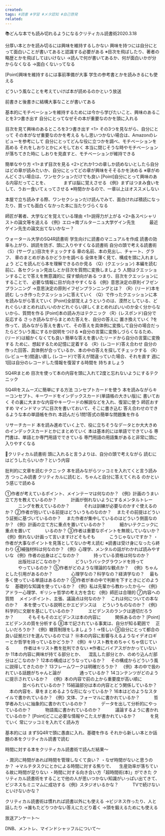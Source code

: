 ```yaml
---
created: 
tags: #読書 #学習 #メタ認知 #自己啓発
related:
---
```


📚どんな本でも読み切れるようになるクリティカル読書術2020.3.18

分厚い本とかを読み切るには興味を維持するしかない
興味を持つには自分にとって面白いことが書いてあると認識する必要がある
※目次を飛ばしたり、著者の略歴とかを飛ばしてはいけない
→読んで何が書いてあるか、何が面白いかが分からなくなる
→面白くないってなる

[Point]興味を維持するには事前準備が大事
学生の参考書とかを読みきるにも使える

どういう風なことを考えていけば本が読めるのかという放送

前書きと後書きに結構大事なことが書いてある

基本的にモチベーションを維持するためには今から学びたいこと、興味のあることを3つ書き出す
自分にとってなぜその本が重要なのかを頭に入れる

目次を見て興味のあるところを3つ書き出す
<1> その3つを見ながら、自分にとって
その本がなぜ重要なのかを考える
もし思いつかない場合は、Amazonのレビューを参考にして
自分にとってどんな役に立つかを調べ、モチベーションを高める
それをしおりとかにメモしておく
本当に閉じそうな時やモチベーションが落ちてきた時に
しおりを見直すと、モチベーションが維持できる

簡単なやり方
<1>まず目次を見る
<2>どれか1つの章しか読めないとしたら自分はどの章が読みたいか、自分にとってどの章が興味をそそるかを決める
※章がめんどくさい場合は、ワンセクションだけでも良い
[Point]自分にとって興味のある内容だってことを、
　　　 まずは脳に覚えさせる
《例》まずはつまみ食いをして、うおー食いてぇってさせる
※時間かかるので、一章以上はオススメしない

本屋で立ち読みする際、ワンセクションだけ読んでみて、面白ければ積読になったり、買っても面白くなかった本に当たりづらくなる

師匠が著者、大学などを覚えている理由
<1>説得力が上がる
<2>各スペシャリストの論文等を追える
《例》エロ→南ブルターニュ大学ゲイン先生
　　　最近ゲイン先生の論文出てないかなー？

ウォータール大学のSQ4R読書術
学生向けに読書のマニュアルを作成
読書の効率も上がり、誤読を防ぎ、頭に入りやすくなる読書術
自分の頭で考える読書術
〈S〉(サーヴェ)目次をチェックする
章の名前、本の見出し、チャート、グラフ、
章のまとめがあるかどうかを調べる
全体を薄く見て、構成を頭に入れましょう
どこを読んだら本を理解できるのか見る
〈Q〉(クエッション)
本編を読む前に、各セクション見出しとか目次を質問に変換しましょう
人間はクエッションすることで答えを無意識的に
探す傾向がある
つまり、目次をクエッションにすることで、
必要な情報に目が向きやすくなる
《例》意思決定の原則イフゼンプランニング
→意思決定の原則イフゼンプランニングとは？
〈R〉(リード)本を読む
しっき作ったクエッションに答えていく
〈Q〉で作ったクエッションに本を読みながら答えていく
[Point]全部覚えようというのは、漠然としている、どれぐらいまとめればいいのかどれぐらい詳しくまとめればいいのか全く分からないから、質問を作る
[Point]本の読み方はテクニック
〈R〉(レスポンド)自分で反応する
さっき読みながらまとめた答えを、自分の答えに
置き換えていく
?を作って、読みながら答えを書いて、その答えを具体例に変換して自分の場合だったらどういう風にするか説明をつける
※自分の言葉に変換しづらくなるため、
(リード)は細かくなくても良い
簡単な答えを書いたリードから自分の言葉に変換する
ために、想起するため記憶に定着する
〈R〉(レコード)答え合わせ
自分の作った回答、具体例が合っているか、本の中の答えを探してチェックする
〈R〉(レビューを)間違い直し
(レコード)で答えが間違っていた場合、それを直す
週に1回は自分のレコードした情報を復習する時間を
持ちましょう

SQ4Rまとめ
目次を使って本の内容を頭に入れて2度と忘れないようにするテクニック

SQ4Rをスムーズに簡単にする方法
コンセプトカードを使う
本を読みながらキーコンセプト、キーワードをインデックスカード(単語帳の大きい版)に
書いておく
その裏に大まかな内容やキーワードの解説などを入れ、復習に使う
師匠おすすめ
マインドマップに目次を書いておいて、そこに書き込む
答え合わせのできるような本の単語帳を作れ
本読んだら1問1答式の簡単な問題集を作る

リサーチカード
本を読み進めていく上で、役に立ちそうなデータとか大大きめのインデックスカードとかにまとめていく
本は基本的には単語でできている
専門書は、単語とか専門用語でできている
専門用語の用語集があると非常に頭に入りやすくなる

🔵クリティカル読書術
頭に入れると言うよりは、自分の頭で考えながら
読むにはどうしたらいいか？という内容

批判的に文章を読むテクニック
本を読みながらツッコミを入れてくと言う読み方
つっこみ読書
クリティカルに読むと、ちゃんと自分に答えてくれる
のかという感じで読める

①作者が考えているポイント、メインテーマは何なのか？
《例》計画のうまい立て方を教えているのか？
　　　計画が倒れないようにするメンタルトレー
　　　ニングを教えているのか？
　　　それは訓練が必要なのかすぐ使えるのか？
②作者が抱いている前提はどういうものなのか？
　またその前提はどういう証拠に基づいているのか？
　また作者が集中しているのはどういう側面なのか？
《例》計画の立て方に重点を置いているのか？
　　　細かいテクニックに重点を置いて
　　　いるのか？
③作者は重要なポイントを無視していないか？
《例》倒れない計画って言いますけどそもそも
　　　こうじゃないですか？
・作者が大事なポイントを見落としてないか考え読む
※読書は受け身になったら終わり
④補強材料は何なのか？
《例》心理学、メンタルの話がわかれば読みやすいな
《例》作者の出身はどこなのか？
　　　持っている資格は何なのか？
　　　出版社はどこなのか？
　　　どういうバックグラウンドを持って
　　　やっているのか？
⑤作者がどのような理論的な観点か？
　《例》ちゃんとした引用があるのか？
　　　　心理学なの？科学なの？経済学なの？
　最も多く使っている単語はあるのか？
⑥作者が本の中で判断を下すときにどのような
　基礎的な知識を使っているか？
《例》私は先輩から教わったから〜
《例》アドラー心理学、ギリシャ哲学の考え方を含む
《例》師匠は合理的
⑦内容への質問
　メインポイント、主張、議論点は何なのか？
　これは何についての本なのか？
　本を使っている説明とかエビデンスは
　どういうものなのか？
《例》科学的に文献を基にしているのか？
　　　エビデンスのランクは適切だろうか？
　　　そもそもそのエビデンスは本の内容に
　　　関係あるのか？
[Point]エビデンスの質を分析する
⑧本で記されている事実は、自分が知る範囲で
　正しいだろうか？
《例》糖質制限をしましょう！→怪しい
⑨自分にとって都合の良い証拠だけを選んでいるのでは？
⑩本の内容に影響与えるようなイデオロギーとか哲学を持っているかどうか？
《例》キリスト教をめちゃくちゃ信じている
　　　作者はキリスト教を批判できない
※作者にバイアスがかかっていないか
11本の内容に興味が持てる部分とか、
　混乱した部分とか、のめり込んだ部分はどこなのか？
12本の構成はどうなっているか？
　その構成からどういう風に説得してきたのか？
13フレームワークは明確だろうか？
　《例》本の中で扱われている話題がちゃんと論が
　　　　通っているか？
14コンテンツがどのように提示されているか？
　《例》本の内容で前の上から重要度が高い順に
　　　　並べられているのか？
15結論部分は本の内容とどう関係しているか？
　本の内容を、章をまとめるような形になっているか？
16本はどのようなスタイルで書かれているか？
《例》文体、フォーマルに書かれているか？
　　　哲学者みたいに抽象的に書かれているのか？
　　　データを出して分析的にやっているのか？
　　　物語風に書かれているのか？
　　　議論するように書かれているのか？
[Point]どこに必要な情報やこたえが書かれているか？
　　　を見ていく
常にツッコミを入れてく読み方

基本的には
まずSQ4Rで頭に愚直に入れ、基礎を作る
それから新しい本とか話題の本をクリティカル読書で読む

時間に対する本をクリティカル読書術で読んだ結果〜

・潤沢に時間があれば時間を管理しなくて良い？
・なぜ時間がないと思うのか？
→マルチタスクにとかによる時間に対する焦りで、
　生産効率が落ちている故に時間が足りない
・時間に対する向き合い方「超時間術(本)」ができた
クリティカル読書術をすることで他の人が思いつかない知識がいっぱい出てきて、ビジネスもミニマムに成功する
《例》スタジオいるかな？
　　　TVで続けないといけないかな？

クリティカル読書術は慣れれば読書以外にも使える
→ビジネス作ったり、人と話したり
→誰もたどりつかない答えにたどり着く
→頭を鍛えるためにも使える

放送アンケート〜

DNB、メントレ、マインドシャッフルについて〜